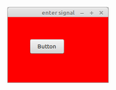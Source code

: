 ![alt text](https://github.com/agguro/gtk-programming/blob/master/gtk2.0/04-Events-and-Signals/03-entersignal/entersignal.png)
